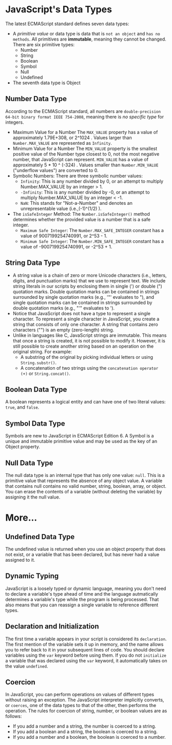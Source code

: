 # JavaScript's Data Types
The latest ECMAScript standard defines seven data types:

* A _primitive value_ or data type is data that is `not an object` and `has no methods`. All primitives are **immutable**, meaning they cannot be changed. There are six primitive types:
    * Number
    * String
    * Boolean
    * Symbol
    * Null
    * Undefined
* The seventh data type is Object
## Number Data Type
According to the ECMAScript standard, all numbers are `double-precision 64-bit binary format IEEE 754-2008`, meaning there is _no specific type_ for integers.
* Maximum Value for a Number
The `MAX_VALUE` property has a value of approximately 1.79E+308, or 2^1024 . Values larger than `Number.MAX_VALUE` are represented as `Infinity`.
* Minimum Value for a Number
The `MIN_VALUE` property is the smallest positive value of the Number type closest to 0, not the most negative number, that JavaScript can represent. `MIN_VALUE` has a value of approximately 5 * 10 ^ (-324) . Values smaller than `Number.MIN_VALUE` ("underflow values") are converted to 0.
* Symbolic Numbers: There are three symbolic number values:
   * `Infinity`: This is any number divided by 0, or an attempt to multiply Number.MAX_VALUE by an integer > 1.
   * `-Infinity`: This is any number divided by -0, or an attempt to multiply Number.MAX_VALUE by an integer < -1.
   * `NaN`: This stands for "Not-a-Number" and denotes an unrepresentable value (i.e.,(-1)^(1/2) ).
* The `isSafeInteger` Method: The `Number.isSafeInteger()` method determines whether the provided value is a number that is a safe integer.
   * `Maximum Safe Integer`: The `Number.MAX_SAFE_INTEGER` constant has a value of 9007199254740991, or 2^53 - 1.
   * `Minimum Safe Integer`: The `Number.MIN_SAFE_INTEGER` constant has a value of -9007199254740991, or -2^53 + 1.
## String Data Type
* A string value is a chain of zero or more Unicode characters (i.e., letters, digits, and punctuation marks) that we use to represent text. We include string literals in our scripts by enclosing them in single (') or double (") quotation marks. Double quotation marks can be contained in strings surrounded by single quotation marks (e.g., '"' evaluates to "), and single quotation marks can be contained in strings surrounded by double quotation marks (e.g., "'" evaluates to ').
* Notice that JavaScript does not have a type to represent a single character. To represent a single character in JavaScript, you create a string that consists of only one character. A string that contains zero characters ("") is an empty (zero-length) string.
* Unlike in languages like C, JavaScript strings are immutable. This means that once a string is created, it is not possible to modify it. However, it is still possible to create another string based on an operation on the original string. For example:
   * A substring of the original by picking individual letters or using `String.substr()`.
   * A concatenation of two strings using the `concatenation operator (+)` or `String.concat()`.

## Boolean Data Type
A boolean represents a logical entity and can have one of two literal values: `true`, and `false`.
## Symbol Data Type
Symbols are new to JavaScript in ECMAScript Edition 6. A Symbol is a unique and immutable primitive value and may be used as the key of an Object property.
## Null Data Type
The null data type is an internal type that has only one value: `null`. This is a primitive value that represents the absence of any object value. A variable that contains null contains no valid number, string, boolean, array, or object. You can erase the contents of a variable (without deleting the variable) by assigning it the null value.

# More...
## Undefined Data Type
The undefined value is returned when you use an object property that does not exist, or a variable that has been declared, but has never had a value assigned to it.
## Dynamic Typing
JavaScript is a loosely typed or dynamic language, meaning you don't need to declare a variable's type ahead of time and the language autmatically determines a variable's type while the program is being processed. That also means that you can reassign a single variable to reference different types.
## Declaration and Initialization
The first time a variable appears in your script is considered its `declaration`. The first mention of the variable sets it up in memory, and the name allows you to refer back to it in your subsequent lines of code. You should declare variables using the `var` keyword before using them. If you do not `initialize` a variable that was declared using the `var` keyword, it automatically takes on the value `undefined`.
## Coercion
In JavaScript, you can perform operations on values of different types without raising an exception. The JavaScript interpreter implicitly converts, or `coerces`, one of the data types to that of the other, then performs the operation. The rules for coercion of string, number, or boolean values are as follows:
* If you add a number and a string, the number is coerced to a string.
* If you add a boolean and a string, the boolean is coerced to a string.
* If you add a number and a boolean, the boolean is coerced to a number.




